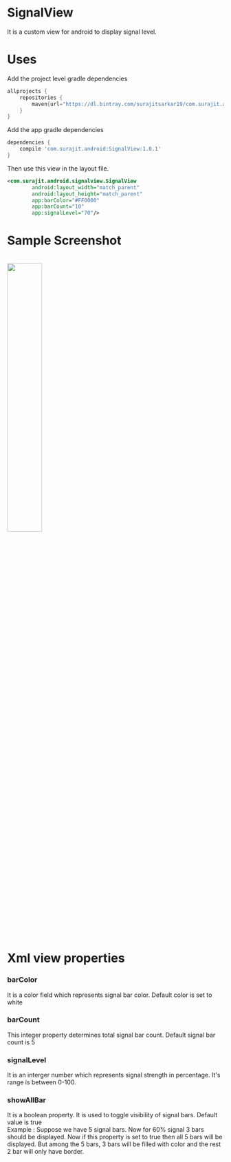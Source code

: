 # SignalView
It is a custom view for android to display signal level.

# Uses

Add the project level gradle dependencies
```groovy
allprojects {
    repositories {
        maven{url="https://dl.bintray.com/surajitsarkar19/com.surajit.android"}
    }
}
```

Add the app gradle dependencies
```groovy
dependencies {
    compile 'com.surajit.android:SignalView:1.0.1'
}
```

Then use this view in the layout file.
```xml
<com.surajit.android.signalview.SignalView
        android:layout_width="match_parent"
        android:layout_height="match_parent"
        app:barColor="#FF0000"
        app:barCount="10"
        app:signalLevel="70"/>
```

# Sample Screenshot
<br>

<img src="https://raw.githubusercontent.com/surajitsarkar19/SignalView/master/images/screenshot.png" width="40%">

# Xml view properties
### barColor
It is a color field which represents signal bar color. 
Default color is set to white

### barCount
This integer property determines total signal bar count. Default signal bar count is 5

### signalLevel
It is an interger number which represents signal strength in percentage. It's range is between 0-100.

### showAllBar
It is a boolean property. It is used to toggle visibility of signal bars. Default value is true<br>
Example : Suppose we have 5 signal bars. Now for 60% signal 3 bars should be displayed.
Now if this property is set to true then all 5 bars will be displayed. 
But among the 5 bars, 3 bars will be filled with color and the rest 2 bar will
only have border.
